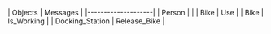 | Objects | Messages |
|--------------------|
| Person | |
| Bike | Use |
| Bike | Is_Working |
| Docking_Station | Release_Bike |